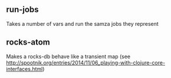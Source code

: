
## run-jobs

Takes a number of vars and run the samza jobs they represent

## rocks-atom

Makes a rocks-db behave like a transient map (see http://spootnik.org/entries/2014/11/06_playing-with-clojure-core-interfaces.html)

